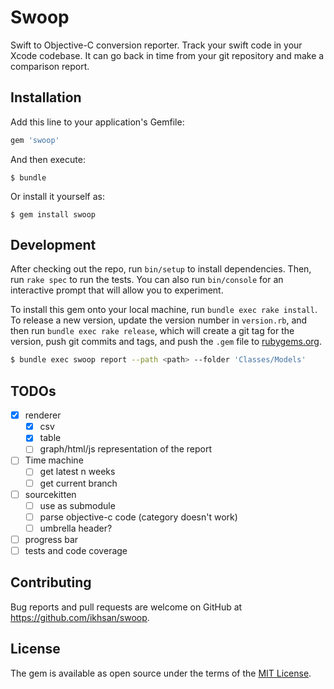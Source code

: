 # Swoop

Swift to Objective-C conversion reporter. Track your swift code in your Xcode codebase. It can go back in time from your git repository and make a comparison report.

## Installation

Add this line to your application's Gemfile:

```ruby
gem 'swoop'
```

And then execute:

    $ bundle

Or install it yourself as:

    $ gem install swoop

## Development

After checking out the repo, run `bin/setup` to install dependencies. Then, run `rake spec` to run the tests. You can also run `bin/console` for an interactive prompt that will allow you to experiment.

To install this gem onto your local machine, run `bundle exec rake install`. To release a new version, update the version number in `version.rb`, and then run `bundle exec rake release`, which will create a git tag for the version, push git commits and tags, and push the `.gem` file to [rubygems.org](https://rubygems.org).

```bash
$ bundle exec swoop report --path <path> --folder 'Classes/Models'
```

## TODOs

- [x] renderer
  - [x] csv
  - [x] table
  - [ ] graph/html/js representation of the report
- [ ] Time machine
  - [ ] get latest n weeks
  - [ ] get current branch
- [ ] sourcekitten
  - [ ] use as submodule
  - [ ] parse objective-c code (category doesn't work)
  - [ ] umbrella header?
- [ ] progress bar
- [ ] tests and code coverage

## Contributing

Bug reports and pull requests are welcome on GitHub at https://github.com/ikhsan/swoop.

## License

The gem is available as open source under the terms of the [MIT License](http://opensource.org/licenses/MIT).

